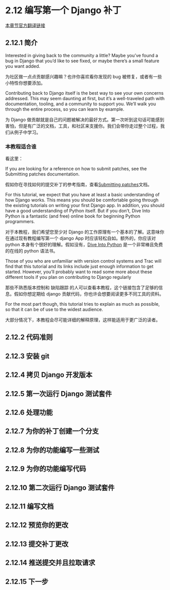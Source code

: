 # 2.12 编写第一个 Django 补丁

[本章节官方翻译链接](https://docs.djangoproject.com/zh-hans/3.1/intro/contributing/)

## 2.12.1 简介

Interested in giving back to the community a little? Maybe you’ve found a bug in Django that you’d like to see fixed, or maybe there’s a small feature you want added.

为社区做一点点贡献感兴趣嘛？也许你喜欢看你发现的 bug 被修复，或者有一些小特性你想要添加。

Contributing back to Django itself is the best way to see your own concerns addressed. This may seem daunting at first, but it’s a well-traveled path with documentation, tooling, and a community to support you. We’ll walk you through the entire process, so you can learn by example.

为 Django 做贡献就是自己的问题被解决的最好方式。第一次听到这句话可能感到害怕，但是有广泛的文档，工具，和社区来支援你。我们会带你走过整个过程，我们从例子中学习。

### 本教程适合谁

看这里：

If you are looking for a reference on how to submit patches, see the Submitting patches documentation.

假如你在寻找如何的提交补丁的参考指南，查看[Submitting patches]()文档。

For this tutorial, we expect that you have at least a basic understanding of how Django works. This means you should
be comfortable going through the existing tutorials on writing your first Django app. In addition, you should have
a good understanding of Python itself. But if you don’t, Dive Into Python is a fantastic (and free) online book for
beginning Python programmers.

对于本教程，我们希望您至少对 Django 的工作原理有一个基本的了解。这意味你在通过现有教程编写第一个 django App 时应该轻松自如。额外的，你应该对 python 本身有个很好的理解。假如没有，[Dive Into Python](https://diveinto.org/python3/table-of-contents.html) 是一个非常棒且免费的在线的 python 语法书。

Those of you who are unfamiliar with version control systems and Trac will find that this tutorial and its links include just enough information to get started. However, you’ll probably want to read some more about these different tools if you plan on contributing to Django regularly

那些不熟悉版本控制和 缺陷跟踪 的人可以查看本教程，这个链接包含了足够的信息。假如你想定期给 django 贡献代码，你也许会想要阅读更多不同工具的资料。

For the most part though, this tutorial tries to explain as much as possible, so that it can be of use to the widest
audience.

大部分情况下，本教程会尽可能详细的解释原理，这样能适用于更广泛的读者。

## 2.12.2 代码准则

## 2.12.3 安装 git

## 2.12.4 拷贝 Django 开发版本

## 2.12.5 第一次运行 Django 测试套件

## 2.12.6 处理功能

## 2.12.7 为你的补丁创建一个分支

## 2.12.8 为你的功能编写一些测试

## 2.12.9 为你的功能编写代码

## 2.12.10 第二次运行 Django 测试套件

## 2.12.11 编写文档

## 2.12.12 预览你的更改

## 2.12.13 提交补丁更改

## 2.12.14 推送提交并且拉取请求

## 2.12.15 下一步
